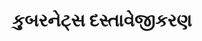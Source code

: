 ---
title: કુબરનેટ્સ દસ્તાવેજીકરણ  
noedit: true
cid: docsHome
layout: docsportal_home
class: gridPage gridPageHome
linkTitle: "ઘર"
main_menu: true
weight: 10
hide_feedback: true
menu:
  main:
    title: "દસ્તાવેજીકરણ"
    weight: 20
    post: >
      <p>વૈચારિક, ટ્યુટોરીયલ અને સંદર્ભ દસ્તાવેજીકરણ સાથે કુબરનેટ્સ ઉપયોગ કરવાનું શીખો| તમે <a href="/editdocs/" data-auto-burger-exclude data-proofer-ignore>ડૉક્સમાં યોગદાન આપવામાં પણ મદદ કરી શકો છો</a>!</p>
description: >
  કુબરનેટ્સ કન્ટેનરાઇઝ્ડ એપ્લિકેશન્સની જમાવટ, ઓટોમેટીંગ સ્કેલિંગ અને મેનેજમેન્ટ માટે ઓપન સોર્સ કન્ટેનર ઓર્કેસ્ટ્રેશન એન્જિન છે.| આ ઓપન સોર્સ પ્રોજેક્ટ Cloud Native Computing Foundation દ્વારા હોસ્ટ કરવામાં આવે છે.।
overview: >
  કુબરનેટ્સ કન્ટેનરાઇઝ્ડ એપ્લિકેશન્સની જમાવટ, ઓટોમેટીંગ સ્કેલિંગ અને મેનેજમેન્ટ માટે ઓપન સોર્સ કન્ટેનર ઓર્કેસ્ટ્રેશન એન્જિન છે.। આ ઓપન સોર્સ પ્રોજેક્ટ Cloud Native Computing Foundation દ્વારા હોસ્ટ કરવામાં આવે છે.|(<a href="https://www.cncf.io/about">CNCF</a>).
cards:
- name: concepts
  title: "મૂળભૂત સમજો"
  description: "કુબરનેટ્સ અને તેના મૂળભૂત ખ્યાલો વિશે જાણો।"
  button: "ખ્યાલો શીખો"
  button_path: "/docs/concepts"
- name: tutorials
  title: "કુબરનેટ્સ ઉપયોગ કરવાનો પ્રયાસ કરો"
  description: "કુબરનેટ્સ માં એપ્લિકેશન જમાવવા માટે ટ્યુટોરીયલને અનુસરો।"
  button: "ટ્યુટોરીયલ જુઓ"
  button_path: "/hi/docs/tutorials"
- name: setup
  title: "એક કુબરનેટ્સ ક્લસ્ટર સેટઅપ કરો"
  description: "તમારા સંસાધનો અને જરૂરિયાતોના આધારે કુબરનેટ્સનો ઉપયોગ કરો।"
  button: "કુબરનેટ્સ સેટઅપ કરો"
  button_path: "/hi/docs/setup"
- name: tasks
  title: "કુબરનેટ્સ ઉપયોગ કરવાનું શીખો"
  description: "પગલાંઓના ટૂંકા ક્રમને અનુસરીને સામાન્ય કાર્યો કરો।"
  button: "કાર્ય જુઓ"
  button_path: "/docs/tasks"
- name: training
  title: "તાલીમ"
  description: "કુબરનેટ્સ માં પ્રમાણિત કરીને તમારા ક્લાઉડ નેટિવ પ્રોજેક્ટ્સને સફળ બનાવો!"
  button: "તાલીમ देखें"
  button_path: "/training"
- name: reference
  title: સંદર્ભ માહિતી જુઓ
  description: શબ્દભંડોળ, આદેશ વાક્ય વાક્યરચના, API સેટઅપ માટે સંસાધન પ્રકારો અને સાધનો દસ્તાવેજીકરણ। 
  button: સંદર્ભ જુઓ 
  button_path: /docs/reference
- name: contribute
  title: દસ્તાવેજીકરણ ફાળો આપવો
  description: કોઈપણ યોગદાન આપી શકે છે, પછી ભલે તમે પ્રોજેક્ટમાં નવા હોવ અથવા તમે લાંબા સમયથી આસપાસ હોવ।
  button: દસ્તાવેજીકરણ ફાળો આપવો 
  button_path: /docs/contribute
- name: release-notes
  title: કુબરનેટ્સ रिलीज नोट्स 
  description: જો તમે કુબરનેટ્સ નવીનતમ સંસ્કરણ પર ઇન્સ્ટોલ અથવા અપગ્રેડ કરી રહ્યા છો, તેથી વર્તમાન પ્રકાશન નોંધો જુઓ।
  button: કુબરનેટ્સ ડાઉનલોડ કરો
  button_path: "/docs/setup/release/notes"
- name: about
  title: દસ્તાવેજીકરણ વિશે
  description: આ વેબસાઈટ કુબરનેટ્સના વર્તમાન અને પહેલાના 4 વર્ઝન માટે દસ્તાવેજીકરણ ધરાવે છે।
---